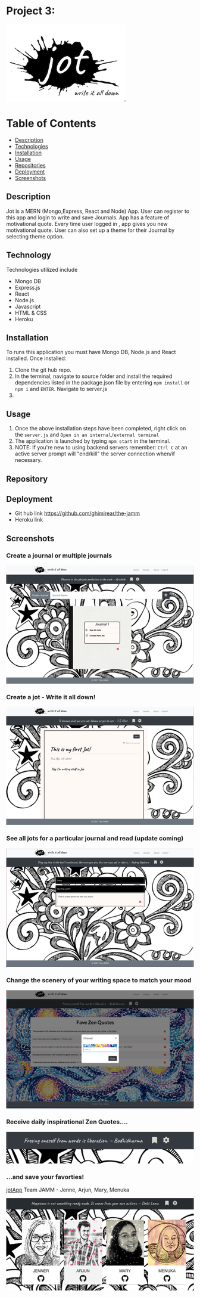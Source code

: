 # Project 3: 
![DreamApp](./readmeimages/jot.png)

# Table of Contents
- [Description](#Description)
- [Technologies](#Technologies)
- [Installation](#Installation)
- [Usage](#Usage)
- [Repositories](#Repositories)
- [Deployment](#Deployment)
- [Screenshots](#Screenshots)

## Description
Jot is a MERN (Mongo,Express, React and Node) App. User can register to this app and login to write and save Journals. App has a feature of motivational quote. Every time user logged in , app gives you new motivational quote. User can also set up a theme for their Journal by selecting theme option.

## Technology
Technologies utilized include
- Mongo DB
- Express.js
- React
- Node.js
- Javascript
- HTML & CSS
- Heroku

## Installation
To runs this application you must have Mongo DB,  Node.js and React installed. Once installed:
1. Clone the git hub repo.
2. In the terminal, navigate to source folder and install the required dependencies listed in the package.json file by entering `npm install` or `npm i` and `ENTER`. Navigate to server.js 
3. 

## Usage

1. Once the above installation steps have been completed, right click on the `server.js` and `Open in an internal/external terminal`
2. The application is launched by typing `npm start` in the terminal.
3. NOTE: If you're new to using backend servers remember: `Ctrl C` at an active server prompt will "end/kill" the server connection when/if necessary.

## Repository


## Deployment

- Git hub link  https://github.com/ghimirear/the-jamm
- Heroku link 


## Screenshots

### Create a journal or multiple journals

![jotApp](./readmeimages/crjurnal.png)

### Create a jot - Write it all down!

![jotApp](./readmeimages/createjot.png)

### See all jots for a particular journal and read (update coming)

![jotApp](./readmeimages/jourentries.png)

### Change the scenery of your writing space to match your mood
![jotApp](./readmeimages/themechanger.png)

### Receive daily inspirational Zen Quotes....
![jotApp](./readmeimages/zequotes.png)

### ...and save your favorties!
[jotApp](./readmeimages/savequotes.png)
Team JAMM - Jenne, Arjun, Mary, Menuka

![jotApp](./readmeimages/team.png)
